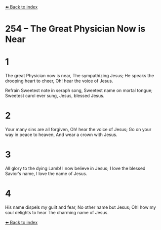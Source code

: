 [⬅️ Back to index](../README.md)

# 254 – The Great Physician Now is Near


# 1
The great Physician now is near,
The sympathizing Jesus;
He speaks the drooping heart to cheer,
Oh! hear the voice of Jesus.

Refrain
Sweetest note in seraph song,
Sweetest name on mortal tongue;
Sweetest carol ever sung,
Jesus, blessed Jesus.

# 2
Your many sins are all forgiven,
Oh! hear the voice of Jesus;
Go on your way in peace to heaven,
And wear a crown with Jesus.

# 3
All glory to the dying Lamb!
I now believe in Jesus;
I love the blessed Savior’s name,
I love the name of Jesus.

# 4
His name dispels my guilt and fear,
No other name but Jesus;
Oh! how my soul delights to hear
The charming name of Jesus.

[⬅️ Back to index](../README.md)
